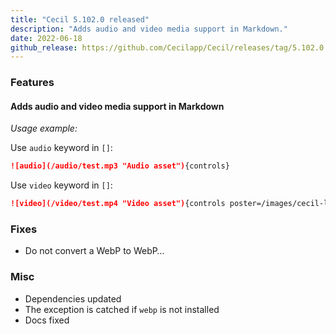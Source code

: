 ```yaml
---
title: "Cecil 5.102.0 released"
description: "Adds audio and video media support in Markdown."
date: 2022-06-18
github_release: https://github.com/Cecilapp/Cecil/releases/tag/5.102.0
---
```

### Features

#### Adds audio and video media support in Markdown

_Usage example:_

Use `audio` keyword in `[]`:

```markdown
![audio](/audio/test.mp3 "Audio asset"){controls}
```

Use `video` keyword in `[]`:

```markdown
![video](/video/test.mp4 "Video asset"){controls poster=/images/cecil-logo.png style="width:100%;"}
```

### Fixes

- Do not convert a WebP to WebP…

### Misc

- Dependencies updated
- The exception is catched if `webp` is not installed
- Docs fixed
